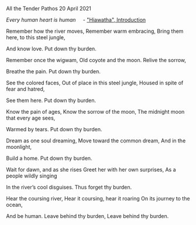 All the Tender Pathos
20 April 2021

*Every human heart is human*
&nbsp;&nbsp;&nbsp;&nbsp;- ["Hiawatha", Introduction](https://naxosaudiobooks.com/hiawatha-unabridged/)

Remember how the river moves,
Remember warm embracing,
Bring them here, to this steel jungle,

And know love.
Put down thy burden.

Remember once the wigwam,
Old coyote and the moon.
Relive the sorrow,

Breathe the pain.
Put down thy burden.

See the colored faces,
Out of place in this steel jungle,
Housed in spite of fear and hatred,

See them here.
Put down thy burden.

Know the pain of ages,
Know the sorrow of the moon,
The midnight moon that every age sees,

Warmed by tears.
Put down thy burden.

Dream as one soul dreaming,
Move toward the common dream,
And in the moonlight,

Build a home.
Put down thy burden.

Wait for dawn, and as she rises
Greet her with her own surprises,
As a people wildly singing

In the river’s cool disguises.
Thus forget thy burden.

Hear the coursing river,
Hear it coursing, hear it roaring
On its journey to the ocean,

And be human.
Leave behind thy burden,
Leave behind thy burden.  
